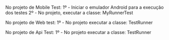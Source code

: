 No projeto de Mobile Test:
1º - Iniciar o emulador Android para a execução dos testes
2º - No projeto, executar a classe: MyRunnerTest

No projeto de Web test:
1º - No projeto executar a classe: TestRunner

No projeto de Api Test:
1º - No projeto executar a classe: TestRunner
